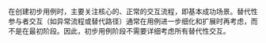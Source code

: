 在创建初步用例时，主要关注核心的、正常的交互流程，即基本成功场景。替代性参与者交互（如异常流程或替代路径）通常在用例进一步细化和扩展时再考虑，而不是在最初阶段。因此，初步用例阶段不需要详细考虑所有替代性交互。